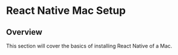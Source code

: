 # React Native Mac Setup

## Overview

This section will cover the basics of installing React Native of a Mac.
